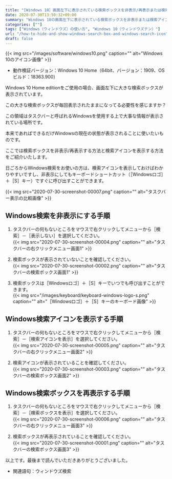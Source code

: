 ```yaml
---
title: "[Windows 10］画面左下に表示されている検索ボックスを非表示/再表示または検索アイコンに変更する方法"
date: 2020-07-30T13:50:32+09:00
summary: "Windows 10の画面左下に表示されている検索ボックスを非表示または検索アイコンに変更する手順をご紹介いたします。また、再表示する手順もご紹介いいたします。"
categories: [""]
tags: ["Windows（ウィンドウズ）の使い方", "Windows 10（ウィンドウズテン）"]
url: "/how-to-hide-and-show-windows-search-box-and-windows-search-icon"
draft: false
---
```


{{< img src="/images/software/windows10.png" caption="" alt="Windows 10のアイコン画像" >}}

- 動作検証バージョン：Windows 10 Home（64bit、バージョン：1909、OSビルド：18363.900）

Windows 10 Home editionをご使用の場合、画面左下に大きな検索ボックスが表示されています。

この大きな検索ボックスが毎回表示されたままになってる必要性を感じますか？

この領域はタスクバーと呼ばれるWindowsを使用する上で大事な情報が表示されている場所です。

本来であればできるだけWindowsの現在の状態が表示されることに使いたいものです。

ここでは検索ボックスを非表示/再表示する方法と検索アイコンを表示する方法をご紹介いたします。

日ごろからWindows検索をお使いの方は、検索アイコンを表示しておけばわかりやすいですし、非表示にしてもキーボードショートカット（［Windowsロゴ］＋［S］キー）ですぐに呼び出すことができます。

{{< img src="2020-07-30-screenshot-00007.png" caption="" alt="タスクバー表示の比較画像" >}}

## Windows検索を非表示にする手順

1. タスクバーの何もないところをマウスで右クリックしてメニューから［検索］－［表示しない］を選択してください。  
{{< img src="2020-07-30-screenshot-00004.png" caption="" alt="タスクバーの右クリックメニュー画面1" >}}

2. 検索ボックスが表示されていないことを確認してください。  
{{< img src="2020-07-30-screenshot-00002.png" caption="" alt="タスクバーの検索ボックス画面1" >}}

3. 検索ボックスは［Windowsロゴ］＋［S］キーでいつでも呼び出すことができます。  
{{< img src="/images/keyboard/keyboard-windows-logo-s.png" caption="" alt="［Windowsロゴ］＋［S］キーのキーボード画像" >}}

## Windows検索アイコンを表示する手順

1. タスクバーの何もないところをマウスで右クリックしてメニューから［検索］－［検索アイコンを表示］を選択してください。  
{{< img src="2020-07-30-screenshot-00005.png" caption="" alt="タスクバーの右クリックメニュー画面2" >}}

2. 検索アイコンが表示されていることを確認してください。  
{{< img src="2020-07-30-screenshot-00003.png" caption="" alt="タスクバーの検索ボックス画面2" >}}

## Windows検索ボックスを再表示する手順

1. タスクバーの何もないところをマウスで右クリックしてメニューから［検索］－［検索ボックスを表示］を選択してください。  
{{< img src="2020-07-30-screenshot-00006.png" caption="" alt="タスクバーの右クリックメニュー画面3" >}}

2. 検索ボックスが再表示されていることを確認してください。  
{{< img src="2020-07-30-screenshot-00001.png" caption="" alt="タスクバーの検索ボックス画面3" >}}

以上です。最後まで読んでいただきありがとうございました。

- 関連語句：ウィンドウズ検索
